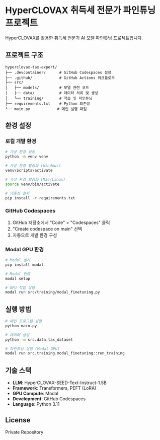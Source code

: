# HyperCLOVAX 취득세 전문가 파인튜닝 프로젝트

HyperCLOVAX를 활용한 취득세 전문가 AI 모델 파인튜닝 프로젝트입니다.

## 프로젝트 구조

```
hyperclovax-tax-expert/
├── .devcontainer/      # GitHub Codespaces 설정
├── .github/            # GitHub Actions 워크플로우
├── src/
│   ├── models/         # 모델 관련 코드
│   ├── data/           # 데이터 처리 및 생성
│   └── training/       # 학습 및 파인튜닝
├── requirements.txt    # Python 의존성
└── main.py            # 메인 실행 파일
```

## 환경 설정

### 로컬 개발 환경
```bash
# 가상 환경 생성
python -m venv venv

# 가상 환경 활성화 (Windows)
venv\Scripts\activate

# 가상 환경 활성화 (Mac/Linux)
source venv/bin/activate

# 의존성 설치
pip install -r requirements.txt
```

### GitHub Codespaces
1. GitHub 저장소에서 "Code" > "Codespaces" 클릭
2. "Create codespace on main" 선택
3. 자동으로 개발 환경 구성

### Modal GPU 환경
```bash
# Modal 설치
pip install modal

# Modal 인증
modal setup

# GPU 작업 실행
modal run src/training/modal_finetuning.py
```

## 실행 방법

```bash
# 메인 프로그램 실행
python main.py

# 데이터 생성
python -m src.data.tax_dataset

# 파인튜닝 실행 (Modal GPU)
modal run src.training.modal_finetuning::run_training
```

## 기술 스택

- **LLM**: HyperCLOVAX-SEED-Text-Instruct-1.5B
- **Framework**: Transformers, PEFT (LoRA)
- **GPU Compute**: Modal
- **Development**: GitHub Codespaces
- **Language**: Python 3.11

## License

Private Repository